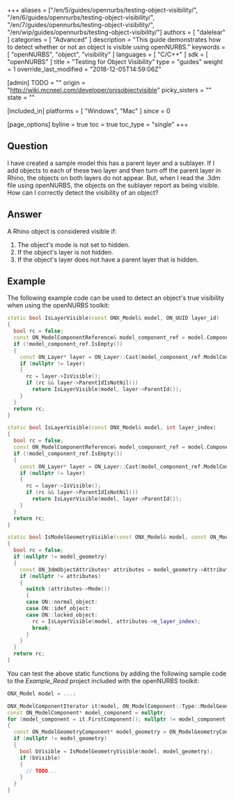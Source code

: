 +++
aliases = ["/en/5/guides/opennurbs/testing-object-visibility/", "/en/6/guides/opennurbs/testing-object-visibility/", "/en/7/guides/opennurbs/testing-object-visibility/", "/en/wip/guides/opennurbs/testing-object-visibility/"]
authors = [ "dalelear" ]
categories = [ "Advanced" ]
description = "This guide demonstrates how to detect whether or not an object is visible using openNURBS."
keywords = [ "openNURBS", "object", "visibility" ]
languages = [ "C/C++" ]
sdk = [ "openNURBS" ]
title = "Testing for Object Visibility"
type = "guides"
weight = 1
override_last_modified = "2018-12-05T14:59:06Z"

[admin]
TODO = ""
origin = "http://wiki.mcneel.com/developer/onisobjectvisible"
picky_sisters = ""
state = ""

[included_in]
platforms = [ "Windows", "Mac" ]
since = 0

[page_options]
byline = true
toc = true
toc_type = "single"
+++

 
## Question

I have created a sample model this has a parent layer and a sublayer.  If I add objects to each of these two layer and then turn off the parent layer in Rhino, the objects on both layers do not appear.  But, when I read the .3dm file using openNURBS, the objects on the sublayer report as being visible.  How can I correctly detect the visibility of an object?

## Answer

A Rhino object is considered visible if:

1. The object's mode is not set to hidden.
1. If the object's layer is not hidden.
1. If the object's layer does not have a parent layer that is hidden.

## Example

The following example code can be used to detect an object's true visibility when using the openNURBS toolkit:

```cpp
static bool IsLayerVisible(const ONX_Model& model, ON_UUID layer_id)
{
  bool rc = false;
  const ON_ModelComponentReference& model_component_ref = model.ComponentFromId(ON_ModelComponent::Type::Layer, layer_id);
  if (!model_component_ref.IsEmpty())
  {
    const ON_Layer* layer = ON_Layer::Cast(model_component_ref.ModelComponent());
    if (nullptr != layer)
    {
      rc = layer->IsVisible();
      if (rc && layer->ParentIdIsNotNil())
        return IsLayerVisible(model, layer->ParentId());
    }
  }
  return rc;
}

static bool IsLayerVisible(const ONX_Model& model, int layer_index)
{
  bool rc = false;
  const ON_ModelComponentReference& model_component_ref = model.ComponentFromIndex(ON_ModelComponent::Type::Layer, layer_index);
  if (!model_component_ref.IsEmpty())
  {
    const ON_Layer* layer = ON_Layer::Cast(model_component_ref.ModelComponent());
    if (nullptr != layer)
    {
      rc = layer->IsVisible();
      if (rc && layer->ParentIdIsNotNil())
        return IsLayerVisible(model, layer->ParentId());
    }
  }
  return rc;
}

static bool IsModelGeometryVisible(const ONX_Model& model, const ON_ModelGeometryComponent* model_geometry)
{
  bool rc = false;
  if (nullptr != model_geometry)
  {
    const ON_3dmObjectAttributes* attributes = model_geometry->Attributes(nullptr);
    if (nullptr != attributes)
    {
      switch (attributes->Mode())
      {
      case ON::normal_object:
      case ON::idef_object:
      case ON::locked_object:
        rc = IsLayerVisible(model, attributes->m_layer_index);
        break;
      }
    }
  }
  return rc;
}
```

You can test the above static functions by adding the following sample code to the *Example_Read* project included with the openNURBS toolkit:

```cpp
ONX_Model model = ...;

ONX_ModelComponentIterator it(model, ON_ModelComponent::Type::ModelGeometry);
const ON_ModelComponent* model_component = nullptr;
for (model_component = it.FirstComponent(); nullptr != model_component; model_component = it.NextComponent())
{
  const ON_ModelGeometryComponent* model_geometry = ON_ModelGeometryComponent::Cast(model_component);
  if (nullptr != model_geometry)
  {
    bool bVisible = IsModelGeometryVisible(model, model_geometry);
    if (bVisible)
    {
      // TODO...
    }
  }
}
```
